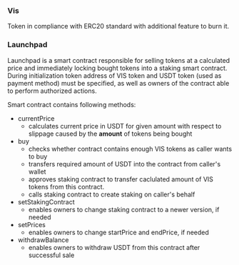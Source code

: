 ### Vis
Token in compliance with ERC20 standard with additional feature to burn it.

### Launchpad
Launchpad is a smart contract responsible for selling tokens at a calculated
price and immediately locking bought tokens into a staking smart contract.
During initialization token address of VIS token and USDT token (used as payment
method) must be specified, as well as owners of the contract able to perform
authorized actions.

Smart contract contains following methods:
- currentPrice
  - calculates current price in USDT for given amount with respect to slippage caused by the **amount**
    of tokens being bought
- buy
  - checks whether contract contains enough VIS tokens as caller wants to buy
  - transfers required amount of USDT into the contract from caller's 
    wallet
  - approves staking contract to transfer caclulated amount of VIS tokens from this contract.
  - calls staking contract to create staking on caller's behalf
- setStakingContract
  - enables owners to change staking contract to a newer version, if needed
- setPrices
  - enables owners to change startPrice and endPrice, if needed
- withdrawBalance
  - enables owners to withdraw USDT from this contract after successful sale

